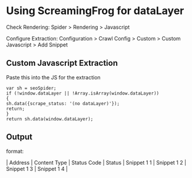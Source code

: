 # Using ScreamingFrog for dataLayer

Check Rendering: Spider > Rendering > Javascript

Configure Extraction: Configuration > Crawl Config > Custom > Custom Javascript > Add Snippet


## Custom Javascript Extraction

Paste this into the JS for the extraction

```
var sh = seoSpider;
if (!window.dataLayer || !Array.isArray(window.dataLayer))
{
sh.data({scrape_status: '(no dataLayer)'});
return;
}
return sh.data(window.dataLayer);
```


## Output

format:

| Address | Content Type | Status Code | Status | Snippet 1 1 | Snippet 1 2 | Snippet 1 3 | Snippet 1 4 |
